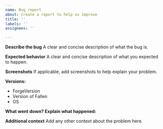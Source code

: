 ```yaml
---
name: Bug report
about: Create a report to help us improve
title: ''
labels: ''
assignees: ''

---
```


**Describe the bug**
A clear and concise description of what the bug is.

**Expected behavior**
A clear and concise description of what you expected to happen.

**Screenshots**
If applicable, add screenshots to help explain your problem.

**Versions:**
 - ForgeVersion
- Version of Fallen
- OS

**What went down? Explain what happened:**

**Additional context**
Add any other context about the problem here.
